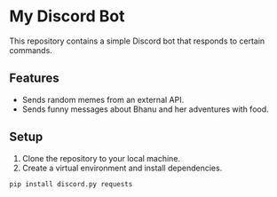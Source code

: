 # My Discord Bot

This repository contains a simple Discord bot that responds to certain commands.

## Features
- Sends random memes from an external API.
- Sends funny messages about Bhanu and her adventures with food.
  
## Setup

1. Clone the repository to your local machine.
2. Create a virtual environment and install dependencies.

```bash
pip install discord.py requests
